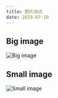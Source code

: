 ```yaml
---
title: 图片测试
date: 2019-07-10
---
```



## Big image

![Big image](https://raw.githubusercontent.com/zowiegong/hexo-blog/images/images/20190710185331.png)


## Small image

![Small image](https://raw.githubusercontent.com/zowiegong/hexo-blog/images/images/20190710185456.png)
